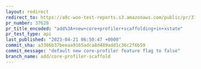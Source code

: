 ```yaml
---
layout: redirect
redirect_to: https://a8c-woo-test-reports.s3.amazonaws.com/public/pr/37628/api/index.html
pr_number: 37628
pr_title_encoded: "add%3A+new+core+profiler+scaffolding+in+xstate"
pr_test_type: api
last_published: "2023-04-21 06:50:47 +0000"
commit_sha: a3386b37beeaa9165adca8d489add1c36c2f6b59
commit_message: "default new core-profiler feature flag to false"
branch_name: add/core-profiler-scaffold
---
```

